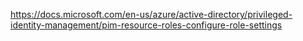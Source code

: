 https://docs.microsoft.com/en-us/azure/active-directory/privileged-identity-management/pim-resource-roles-configure-role-settings

